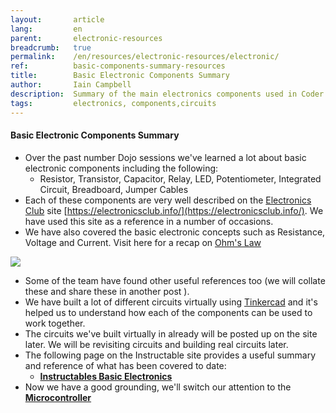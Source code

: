 ```yaml
---
layout:       article
lang:         en
parent:       electronic-resources
breadcrumb:   true
permalink:    /en/resources/electronic-resources/electronic/
ref:          basic-components-summary-resources
title:        Basic Electronic Components Summary
author:       Iain Campbell
description:  Summary of the main electronics components used in Coder Dojo electronics
tags:         electronics, components,circuits
---
```


#### Basic Electronic Components Summary


* Over the past number Dojo sessions we've learned a lot about basic electronic components including the following:
   * Resistor, Transistor, Capacitor, Relay, LED, Potentiometer, Integrated Circuit, Breadboard, Jumper Cables
* Each of these components are very well described on the [Electronics Club](https://electronicsclub.info/) site [https://electronicsclub.info/](https://electronicsclub.info/). We have used this site as a reference in a number of occasions.
* We have also covered the basic electronic concepts such as Resistance, Voltage and Current. Visit here for a recap on [Ohm's Law](https://www.ducksters.com/science/physics/ohms_law.php) 
 
<img class="img-fluid" src="{{'assets/posts/basic-electronic-components/basic-electronics.png' | relative_url}}"/>

* Some of the team have found other useful references too (we will collate these and share these in another post ).
* We have built a lot of different circuits virtually using [Tinkercad](http://www.tinkercad.com) and it's helped us to understand how each of the components can be used to work together. 
* The circuits we've built virtually in already will be posted up on the site later. We will be revisiting circuits and building real circuits later.
* The following page on the Instructable site provides a useful summary and reference of what has been covered to date: 
    * **[Instructables Basic Electronics](https://www.instructables.com/id/Basic-Electronics/)**
* Now we have a good grounding, we'll switch our attention to the [**Microcontroller**](https://coderdojoathlone.com/en/resources/electronic-resources/microcontroller/)
